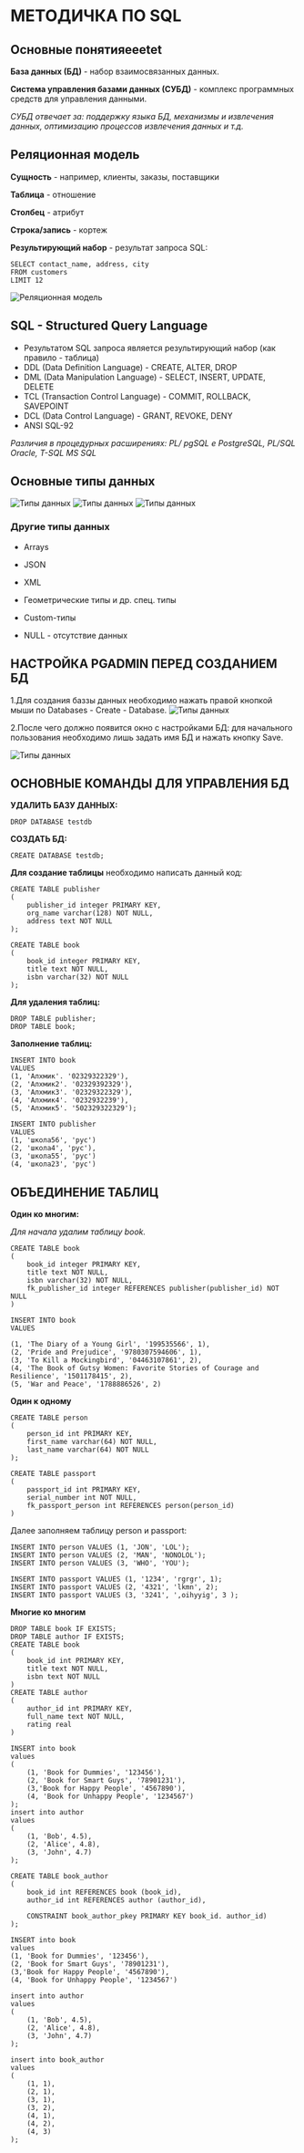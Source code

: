 # **МЕТОДИЧКА ПО SQL**
## **Основные понятияeeetet**
**База данных (БД)** - набор взаимосвязанных данных.

**Система управления базами данных (СУБД)** - комплекс программных средств для управления данными.

*СУБД отвечает за: поддержку языка БД, механизмы и извлечения данных, оптимизацию процессов извлечения данных и т.д.*

## Реляционная модель 
**Сущность** - например, клиенты, заказы, поставщики

**Таблица** - отношение 

**Столбец** - атрибут

**Строка/запись** - кортеж

**Результирующий набор** - результат запроса SQL:
```
SELECT contact_name, address, city 
FROM customers
LIMIT 12
```

![Реляционная модель](image/image1.png)

## SQL - Structured Query Language

  * Результатом SQL запроса является результирующий набор  (как правило - таблица)
  * DDL (Data Definition Language) - CREATE, ALTER, DROP
  * DML (Data Manipulation Language) - SELECT, INSERT, UPDATE, DELETE
  * TCL (Transaction Control Language) - COMMIT, ROLLBACK, SAVEPOINT
  * DCL (Data Control Language) - GRANT, REVOKE, DENY
  * ANSI SQL-92

*Различия в процедурных расширениях: PL/ pgSQL e PostgreSQL, PL/SQL Oracle, T-SQL MS SQL*
## Основные типы данных
![Типы данных](image/image2.png)
![Типы данных](image/image3.png)
![Типы данных](image/image4.png)
### Другие типы данных
  * Arrays

  * JSON

  * XML

  * Геометрические типы и др. спец. типы

  * Custom-типы

  * NULL - отсутствие данных

 ## НАСТРОЙКА PGADMIN ПЕРЕД СОЗДАНИЕМ БД 
1.Для создания баззы данных необходимо нажать правой кнопкой мыши по Databases - Create - Database.
![Типы данных](image/image5.png)

2.После чего должно появится окно с настройками БД:
для начального пользования необходимо лишь задать имя БД и нажать кнопку Save.

![Типы данных](image/image6.png)

<!--3.Для создание таблицы необходмо развернуть Schemas вкладку и выбрать Tables.

![Типы данных](image/image7.png)-->

## ОСНОВНЫЕ КОМАНДЫ ДЛЯ УПРАВЛЕНИЯ БД
**УДАЛИТЬ БАЗУ ДАННЫХ:**

`DROP DATABASE testdb`

**СОЗДАТЬ БД:**

`CREATE DATABASE testdb;`

**Для создание таблицы** необходимо написать данный код:

```
CREATE TABLE publisher
(
	publisher_id integer PRIMARY KEY,
	org_name varchar(128) NOT NULL,
	address text NOT NULL
);

CREATE TABLE book
(
	book_id integer PRIMARY KEY,
	title text NOT NULL,
	isbn varchar(32) NOT NULL
);
```
**Для удаления таблиц:**
```
DROP TABLE publisher;
DROP TABLE book;
```
**Заполнение таблиц:**
```
INSERT INTO book 
VALUES 
(1, 'Алхмик'. '02329322329'),
(2, 'Алхмик2'. '02329392329'),
(3, 'Алхмик3'. '02329322329'),
(4, 'Алхмик4'. '0232932239'),
(5, 'Алхмик5'. '502329322329');

INSERT INTO publisher
VALUES
(1, 'школа56', 'рус')
(2, 'школа4', 'рус'),
(3, 'школа55', 'рус')
(4, 'школа23', 'рус')
```
## ОБЪЕДИНЕНИЕ ТАБЛИЦ
**Один ко многим:**

*Для начала удалим таблицу book.*
```
CREATE TABLE book 
(
	book_id integer PRIMARY KEY, 
	title text NOT NULL, 
	isbn varchar(32) NOT NULL,
	fk_publisher_id integer REFERENCES publisher(publisher_id) NOT NULL
)
```
```
INSERT INTO book
VALUES 

(1, 'The Diary of a Young Girl', '199535566', 1),
(2, 'Pride and Prejudice', '9780307594606', 1),
(3, 'To Kill a Mockingbird', '04463107861', 2),
(4, 'The Book of Gutsy Women: Favorite Stories of Courage and Resilience', '1501178415', 2),
(5, 'War and Peace', '1788886526', 2)
```

**Один к одному**
```
CREATE TABLE person
(
	person_id int PRIMARY KEY,
	first_name varchar(64) NOT NULL,
	last_name varchar(64) NOT NULL
);

CREATE TABLE passport
(
	passport_id int PRIMARY KEY,
	serial_number int NOT NULL,
	fk_passport_person int REFERENCES person(person_id)
)
```
Далее заполняем таблицу person и passport:
```
INSERT INTO person VALUES (1, 'JON', 'LOL');
INSERT INTO person VALUES (2, 'MAN', 'NONOLOL');
INSERT INTO person VALUES (3, 'WHO', 'YOU');
```
```
INSERT INTO passport VALUES (1, '1234', 'rgrgr', 1);
INSERT INTO passport VALUES (2, '4321', 'lkmn', 2);
INSERT INTO passport VALUES (3, '3241', ',oihyyig', 3 );
```

**Многие ко многим**
```
DROP TABLE book IF EXISTS;
DROP TABLE author IF EXISTS;
CREATE TABLE book
(
	book_id int PRIMARY KEY,
	title text NOT NULL,
	isbn text NOT NULL
)
CREATE TABLE author
(
	author_id int PRIMARY KEY,
	full_name text NOT NULL,
	rating real
)
```

```
INSERT into book
values
(
	(1, 'Book for Dummies', '123456'),
	(2, 'Book for Smart Guys', '78901231'),
	(3,'Book for Happy People', '4567890'),
	(4, 'Book for Unhappy People', '1234567')
);
insert into author
values
(
	(1, 'Bob', 4.5),
	(2, 'Alice', 4.8),
	(3, 'John', 4.7)
);
```
```
CREATE TABLE book_author
(
	book_id int REFERENCES book (book_id),
	author_id int REFERENCES author (author_id),
	
	CONSTRAINT book_author_pkey PRIMARY KEY book_id. author_id) 
);

INSERT into book
values
(1, 'Book for Dummies', '123456'),
(2, 'Book for Smart Guys', '78901231'),
(3,'Book for Happy People', '4567890'),
(4, 'Book for Unhappy People', '1234567')

insert into author
values
(
	(1, 'Bob', 4.5),
	(2, 'Alice', 4.8),
	(3, 'John', 4.7)
);

insert into book_author
values
(
	(1, 1),
	(2, 1),
	(3, 1),
	(3, 2),
	(4, 1),
	(4, 2),
	(4, 3)
);
```